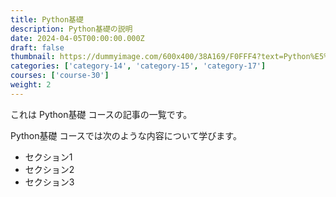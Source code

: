 ```yaml
---
title: Python基礎
description: Python基礎の説明
date: 2024-04-05T00:00:00.000Z
draft: false
thumbnail: https://dummyimage.com/600x400/38A169/F0FFF4?text=Python%E5%9F%BA%E7%A4%8E
categories: ['category-14', 'category-15', 'category-17']
courses: ['course-30']
weight: 2
---
```


これは Python基礎 コースの記事の一覧です。

  Python基礎 コースでは次のような内容について学びます。

  - セクション1
  - セクション2
  - セクション3